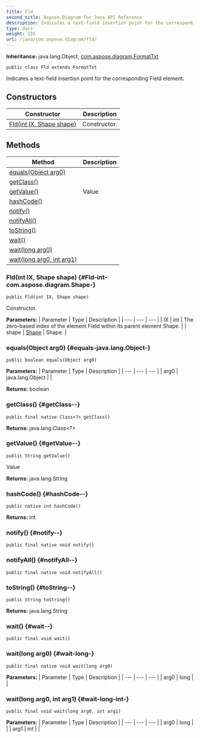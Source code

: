 ```yaml
---
title: Fld
second_title: Aspose.Diagram for Java API Reference
description: Indicates a text-field insertion point for the corresponding Field element.
type: docs
weight: 155
url: /java/com.aspose.diagram/fld/
---
```


**Inheritance:**
java.lang.Object, [com.aspose.diagram.FormatTxt](../../com.aspose.diagram/formattxt)
```
public class Fld extends FormatTxt
```

Indicates a text-field insertion point for the corresponding Field element.
## Constructors

| Constructor | Description |
| --- | --- |
| [Fld(int IX, Shape shape)](#Fld-int-com.aspose.diagram.Shape-) | Constructor. |
## Methods

| Method | Description |
| --- | --- |
| [equals(Object arg0)](#equals-java.lang.Object-) |  |
| [getClass()](#getClass--) |  |
| [getValue()](#getValue--) | Value |
| [hashCode()](#hashCode--) |  |
| [notify()](#notify--) |  |
| [notifyAll()](#notifyAll--) |  |
| [toString()](#toString--) |  |
| [wait()](#wait--) |  |
| [wait(long arg0)](#wait-long-) |  |
| [wait(long arg0, int arg1)](#wait-long-int-) |  |
### Fld(int IX, Shape shape) {#Fld-int-com.aspose.diagram.Shape-}
```
public Fld(int IX, Shape shape)
```


Constructor.

**Parameters:**
| Parameter | Type | Description |
| --- | --- | --- |
| IX | int | The zero-based index of the element Field within its parent element Shape. |
| shape | [Shape](../../com.aspose.diagram/shape) | Shape. |

### equals(Object arg0) {#equals-java.lang.Object-}
```
public boolean equals(Object arg0)
```




**Parameters:**
| Parameter | Type | Description |
| --- | --- | --- |
| arg0 | java.lang.Object |  |

**Returns:**
boolean
### getClass() {#getClass--}
```
public final native Class<?> getClass()
```




**Returns:**
java.lang.Class<?>
### getValue() {#getValue--}
```
public String getValue()
```


Value

**Returns:**
java.lang.String
### hashCode() {#hashCode--}
```
public native int hashCode()
```




**Returns:**
int
### notify() {#notify--}
```
public final native void notify()
```




### notifyAll() {#notifyAll--}
```
public final native void notifyAll()
```




### toString() {#toString--}
```
public String toString()
```




**Returns:**
java.lang.String
### wait() {#wait--}
```
public final void wait()
```




### wait(long arg0) {#wait-long-}
```
public final native void wait(long arg0)
```




**Parameters:**
| Parameter | Type | Description |
| --- | --- | --- |
| arg0 | long |  |

### wait(long arg0, int arg1) {#wait-long-int-}
```
public final void wait(long arg0, int arg1)
```




**Parameters:**
| Parameter | Type | Description |
| --- | --- | --- |
| arg0 | long |  |
| arg1 | int |  |

